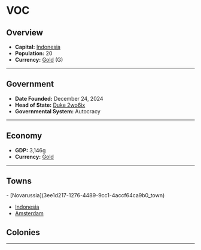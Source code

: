 <!--UNDEDITED FILE, remove this entire line if this file has been edited!-->
# <!--NAME-->VOC<!--NAME-->

## Overview

- **Capital:** <!--CAPITAL_LINK-->[Indonesia](77a27562-a406-491d-866c-7db9afd6a95d_town)<!--CAPITAL_LINK-->
- **Population:** <!--POPULATION-->20<!--POPULATION-->
- **Currency:** <!--CURRENCY_LINK-->[Gold](Gold_currency)<!--CURRENCY_LINK--> (<!--CURRENCY_ABV-->G<!--CURRENCY_ABV-->)

---

## Government

- **Date Founded:** <!--FOUNDED-->December 24, 2024<!--FOUNDED-->
- **Head of State:** <!--LEADER_TITLE_LINK-->[Duke 2wo6ix](2wo6ix_user)<!--LEADER_TITLE_LINK-->
- **Governmental System:** <!--GOVERNMENT-->Autocracy<!--GOVERNMENT-->

---

## Economy

- **GDP:** <!--GDP-->3,146g<!--GDP-->
- **Currency:** <!--CURRENCY_LINK-->[Gold](Gold_currency)<!--CURRENCY_LINK-->

---

## Towns

<!--TOWNS-->- [Novarussia](3ee1d217-1276-4489-9cc1-4accf64ca9b0_town)
- [Indonesia](77a27562-a406-491d-866c-7db9afd6a95d_town)
- [Amsterdam](9f8dff2c-8b21-4cdb-8485-1af13117c4c4_town)<!--TOWNS-->

## Colonies

<!--COLONIES--><!--COLONIES-->

---